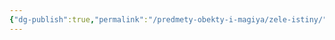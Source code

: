 ```yaml
---
{"dg-publish":true,"permalink":"/predmety-obekty-i-magiya/zele-istiny/","dgPassFrontmatter":true}
---
```


